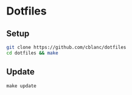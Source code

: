 # Dotfiles

## Setup

```bash
git clone https://github.com/cblanc/dotfiles
cd dotfiles && make
```

## Update

```
make update
```

